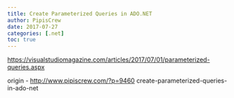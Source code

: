 ```yaml
---
title: Create Parameterized Queries in ADO.NET
author: PipisCrew
date: 2017-07-27
categories: [.net]
toc: true
---
```


https://visualstudiomagazine.com/articles/2017/07/01/parameterized-queries.aspx

origin - http://www.pipiscrew.com/?p=9460 create-parameterized-queries-in-ado-net